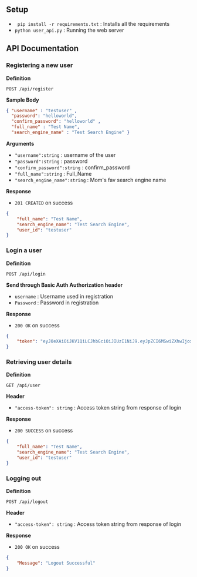 ## Setup
- ` pip install -r requirements.txt` : Installs all the requirements
- `python user_api.py` : Running the web server

## API Documentation
### Registering a new user

**Definition**

`POST /api/register`

**Sample Body**

```json
{ "username" : "testuser" ,
  "password": "helloworld",
  "confirm_password": "helloworld" ,
  "full_name" : "Test Name",
  "search_engine_name" : "Test Search Engine" }
```
**Arguments**


- `"username":string` : username of the user
- `"password":string` : password
- `"confirm_password":string` : confirm_password
- `"full_name":string` : Full_Name
- `"search_engine_name":string` : Mom's fav  search engine name

**Response**

- `201 CREATED` on success

```json
{
    "full_name": "Test Name",
    "search_engine_name": "Test Search Engine",
    "user_id": "testuser"
}
```

### Login a user

**Definition**

`POST /api/login`

**Send through Basic Auth Authorization header**

- `username` : Username used in registration
- `Password` : Password  in registration


**Response**

- `200 OK` on success

```json
{
    "token": "eyJ0eXAiOiJKV1QiLCJhbGciOiJIUzI1NiJ9.eyJpZCI6MSwiZXhwIjoxNjA1NTkzNjkyfQ.rFhD0f6y8aCpIoTWp1vQHSNmhvrCpM-PZKmQ7gqAJ7s"
}
```

### Retrieving user details

**Definition**

`GET /api/user`


**Header**


- `"access-token": string` : Access token string from response of login


**Response**

- `200 SUCCESS` on success

```json
{
    "full_name": "Test Name",
    "search_engine_name": "Test Search Engine",
    "user_id": "testuser"
}
```

### Logging out

**Definition**

`POST /api/logout`

**Header**

- `"access-token": string` : Access token string from response of login



**Response**

- `200 OK` on success

```json
{
    "Message": "Logout Successful"
}
```
